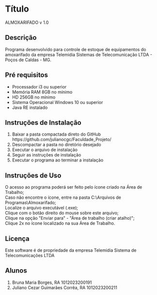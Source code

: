 # Título
ALMOXARIFADO v 1.0

## Descrição
Programa desenvolvido para controle de estoque de equipamentos do amoxarifado da empresa Telemidia Sistemas de Telecomunicação LTDA - Poços de Caldas - MG.

## Pré requisitos
<ul>
<li>Processador i3 ou superior</li>
<li>Memória RAM 8GB no mínimo</li>
<li>HD 256GB no mínimo</li>
<li>Sistema Operacional Windows 10 ou superior</li>
<li>Java RE instalado</li>
</ul>

## Instruções de Instalação
<ol>
<li>Baixar a pasta compactada direto do GitHub https://github.com/julianocgc/Faculdade_Projeto/</li>
<li>Descompactar a pasta no diretório desejado</li>
<li>Executar o arquivo de instalação</li>
<li>Seguir as instruções de instalação</li>
<li>Executar o programa ao terminar a instalação</li>
</ol>

## Instruções de Uso
<dl>
<dt>O acesso ao programa poderá ser feito pelo ícone criado na Área de Trabalho;</dt>
<dt>Caso não encontre o ícone, entre na pasta C:\Arquivos de Programas\Almoxarifado;</dt>
<dt>Localize o arquivo executável (.exe);</dt>
<dt>Clique com o botão direito do mouse sobre este arquivo;</dt>
<dt>Clique na opção "Enviar para" - "Área de trabalho (criar atalho)";</dt>
<dt>Clique 2x no ícone localizado na sua Área de Trabalho.</dt>
</dl>

## Licença
Este software é de propriedade da empresa Telemidia Sistema de Telecomunicações LTDA

## Alunos
<ol>
<li>Bruna Maria Borges, RA 1012023200191</li>
<li>Juliano Cezar Guimarães Corrêa, RA 1012023200211</li>
</ol>